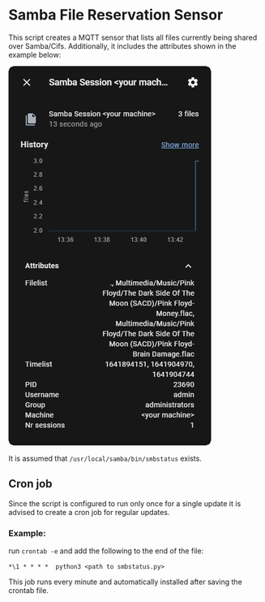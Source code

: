 # Samba File Reservation Sensor



This script creates a MQTT sensor that lists all files currently being shared over Samba/Cifs. Additionally, it includes the attributes shown in the example below:

![](resources/smbcard.png)



It is assumed that `/usr/local/samba/bin/smbstatus` exists.

## Cron job
Since the script is configured to run only once for a single update it is advised to create a cron job for regular updates.

### Example: 
run `crontab -e` and add the following to the end of the file:
```
*\1 * * * *  python3 <path to smbstatus.py>
```
This job runs every minute and automatically installed after saving the crontab file.